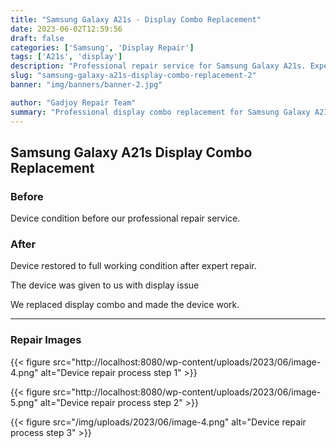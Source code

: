 ```yaml
---
title: "Samsung Galaxy A21s - Display Combo Replacement"
date: 2023-06-02T12:59:56
draft: false
categories: ['Samsung', 'Display Repair']
tags: ['A21s', 'display']
description: "Professional repair service for Samsung Galaxy A21s. Expert diagnosis and quality repairs in Bangalore."
slug: "samsung-galaxy-a21s-display-combo-replacement-2"
banner: "img/banners/banner-2.jpg"

author: "Gadjoy Repair Team"
summary: "Professional display combo replacement for Samsung Galaxy A21s. Expert technicians, quality parts, warranty included."
---
```


## Samsung Galaxy A21s Display Combo Replacement

### Before

Device condition before our professional repair service.

### After

Device restored to full working condition after expert repair.

The device was given to us with display issue

We replaced display combo and made the device work.

---

### Repair Images

{{< figure src="http://localhost:8080/wp-content/uploads/2023/06/image-4.png" alt="Device repair process step 1" >}}

{{< figure src="http://localhost:8080/wp-content/uploads/2023/06/image-5.png" alt="Device repair process step 2" >}}

{{< figure src="/img/uploads/2023/06/image-4.png" alt="Device repair process step 3" >}}

